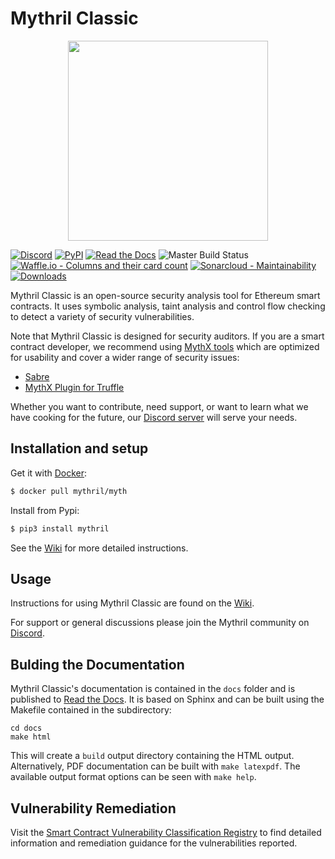# Mythril Classic

<p align="center">
	<img src="/static/mythril_new.png" height="320px"/>
</p>

[![Discord](https://img.shields.io/discord/481002907366588416.svg)](https://discord.gg/E3YrVtG)
[![PyPI](https://badge.fury.io/py/mythril.svg)](https://pypi.python.org/pypi/mythril)
[![Read the Docs](https://readthedocs.org/projects/mythril-classic/badge/?version=master)](https://mythril-classic.readthedocs.io/en/master/)
![Master Build Status](https://img.shields.io/circleci/project/github/ConsenSys/mythril-classic/master.svg)
[![Waffle.io - Columns and their card count](https://badge.waffle.io/ConsenSys/mythril-classic.svg?columns=In%20Progress)](https://waffle.io/ConsenSys/mythril-classic/)
[![Sonarcloud - Maintainability](https://sonarcloud.io/api/project_badges/measure?project=mythril&metric=sqale_rating)](https://sonarcloud.io/dashboard?id=mythril)
[![Downloads](https://pepy.tech/badge/mythril)](https://pepy.tech/project/mythril)

Mythril Classic is an open-source security analysis tool for Ethereum smart contracts. It uses symbolic analysis, taint analysis and control flow checking to detect a variety of security vulnerabilities.

Note that Mythril Classic is designed for security auditors. If you are a smart contract developer, we recommend using [MythX tools](https://github.com/b-mueller/awesome-mythx-smart-contract-security) which are optimized for usability and cover a wider range of security issues:

- [Sabre](https://github.com/b-mueller/sabre)
- [MythX Plugin for Truffle](https://github.com/ConsenSys/truffle-security)

Whether you want to contribute, need support, or want to learn what we have cooking for the future, our [Discord server](https://discord.gg/E3YrVtG) will serve your needs.

## Installation and setup

Get it with [Docker](https://www.docker.com):

```bash
$ docker pull mythril/myth
```

Install from Pypi:

```bash
$ pip3 install mythril
```

See the [Wiki](https://github.com/ConsenSys/mythril/wiki/Installation-and-Setup) for more detailed instructions. 

## Usage

Instructions for using Mythril Classic are found on the [Wiki](https://github.com/ConsenSys/mythril-classic/wiki). 

For support or general discussions please join the Mythril community on [Discord](https://discord.gg/E3YrVtG).

## Bulding the Documentation
Mythril Classic's documentation is contained in the `docs` folder and is published to [Read the Docs](https://mythril-classic.readthedocs.io/en/master/). It is based on Sphinx and can be built using the Makefile contained in the subdirectory:

```
cd docs
make html
```

This will create a `build` output directory containing the HTML output. Alternatively, PDF documentation can be built with `make latexpdf`. The available output format options can be seen with `make help`.

## Vulnerability Remediation

Visit the [Smart Contract Vulnerability Classification Registry](https://smartcontractsecurity.github.io/SWC-registry/) to find detailed information and remediation guidance for the vulnerabilities reported.
